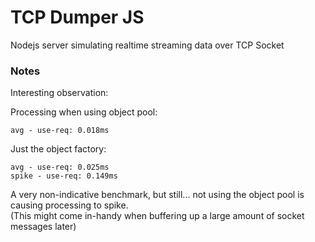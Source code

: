 # TCP Dumper JS
Nodejs server simulating realtime streaming data over TCP Socket


### Notes
Interesting observation:

Processing when using object pool:
```
avg - use-req: 0.018ms
```
Just the object factory:
```
avg - use-req: 0.025ms
spike - use-req: 0.149ms
```
A very non-indicative benchmark, but still... not using the object pool is causing
processing to spike.
<br />
(This might come in-handy when buffering up a large amount of socket messages later)